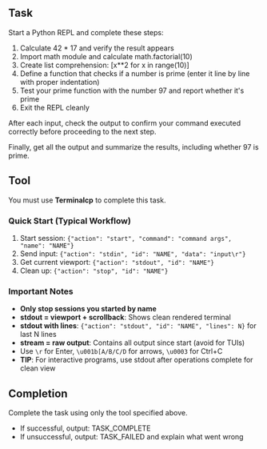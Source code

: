 ## Task

Start a Python REPL and complete these steps:

1. Calculate 42 * 17 and verify the result appears
2. Import math module and calculate math.factorial(10)
3. Create list comprehension: [x**2 for x in range(10)]
4. Define a function that checks if a number is prime (enter it line by line with proper indentation)
5. Test your prime function with the number 97 and report whether it's prime
6. Exit the REPL cleanly

After each input, check the output to confirm your command executed correctly before proceeding to the next step.

Finally, get all the output and summarize the results, including whether 97 is prime.

## Tool

You must use **Terminalcp** to complete this task.

### Quick Start (Typical Workflow)
1. Start session: `{"action": "start", "command": "command args", "name": "NAME"}`
2. Send input: `{"action": "stdin", "id": "NAME", "data": "input\r"}`
3. Get current viewport: `{"action": "stdout", "id": "NAME"}`
4. Clean up: `{"action": "stop", "id": "NAME"}`

### Important Notes
- **Only stop sessions you started by name**
- **stdout = viewport + scrollback**: Shows clean rendered terminal
- **stdout with lines**: `{"action": "stdout", "id": "NAME", "lines": N}` for last N lines
- **stream = raw output**: Contains all output since start (avoid for TUIs)
- Use `\r` for Enter, `\u001b[A/B/C/D` for arrows, `\u0003` for Ctrl+C
- **TIP**: For interactive programs, use stdout after operations complete for clean view

## Completion

Complete the task using only the tool specified above.
- If successful, output: TASK_COMPLETE
- If unsuccessful, output: TASK_FAILED and explain what went wrong